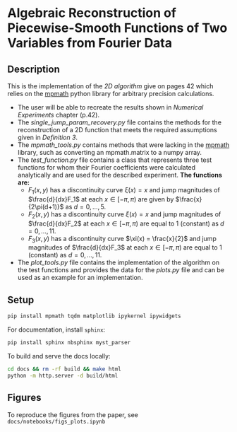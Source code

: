 # Algebraic Reconstruction of Piecewise-Smooth Functions of Two Variables from Fourier Data 

## Description
This is the implementation of the *2D algorithm* give on pages 42 which relies on the [mpmath](https://mpmath.org/) python library for arbitrary precision calculations.  
  
* The user will be able to recreate the results shown in *Numerical Experiments* chapter (p.42).
* The *single_jump_param_recovery.py* file contains the methods for the reconstruction of a 2D function that meets the required assumptions given in *Definition 3*.
* The *mpmath_tools.py* contains methods that were lacking in the [mpmath](https://mpmath.org/) library, such as converting an mpmath.matrix to a numpy array.
* The *test_function.py* file contains a class that represents three test functions for whom their Fourier coefficients were calculated analytically and are used for the described experiment.
  **The functions are:**  
  * $F_1(x,y)$ has a discontinuity curve $\xi(x) = x$ and jump magnitudes of $\frac{d}{dx}F_1$ at each $x\in [-\pi, \pi)$ are given by $\frac{x}{2\pi(d+1)}$ as $d = 0,\ldots, 5$.
  * $F_2(x,y)$ has a discontinuity curve $\xi(x) = x$ and jump magnitudes of $\frac{d}{dx}F_2$ at each $x\in [-\pi, \pi)$ are equal to 1 (constant) as $d = 0,\ldots, 11$.
  * $F_3(x,y)$ has a discontinuity curve $\xi(x) = \frac{x}{2}$ and jump magnitudes of $\frac{d}{dx}F_3$ at each $x\in [-\pi, \pi)$ are equal to 1 (constant) as $d = 0,\ldots, 11$.
* The *plot_tools.py* file contains the implementation of the algorithm on the test functions and provides the data for the *plots.py* file and can be used as an example for an implementation.

## Setup

```bash
pip install mpmath tqdm matplotlib ipykernel ipywidgets
```

For documentation, install `sphinx`:
```bash
pip install sphinx nbsphinx myst_parser
```

To build and serve the docs locally:
```bash
cd docs && rm -rf build && make html
python -m http.server -d build/html
```

## Figures
To reproduce the figures from the paper, see `docs/notebooks/figs_plots.ipynb`